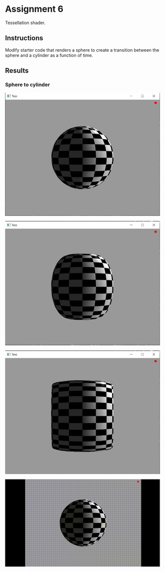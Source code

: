# Assignment 6

Tessellation shader.

## Instructions

Modify starter code that renders a sphere to create a transition between the sphere and a cylinder as a function of time.

## Results

### Sphere to cylinder

![Sphere to cylinder](/Assignment_6/Sphere.JPG)

![Sphere to cylinder](/Assignment_6/Transition.JPG)

![Sphere to cylinder](/Assignment_6/Cylinder.JPG)

![Sphere to cylinder](/Assignment_6/SphereToCylinder.gif)